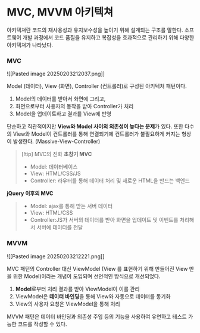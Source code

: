 # MVC, MVVM 아키텍쳐
아키텍쳐란 코드의 재사용성과 유지보수성을 높이기 위해 설계되는 구조를 말한다. 소프트웨어 개발 과정에서 코드 품질을 유지하고 복잡성을 효과적으로 관리하기 위해 다양한 아키텍쳐가 나타났다.

### MVC
![[Pasted image 20250203212037.png]]


Model (데이터), View (화면), Controller (컨트롤러)로 구성된 아키텍처 패턴이다.

1. Model의 데이터를 받아서 화면에 그리고,
2. 화면으로부터 사용자의 동작을 받아 Controller가 처리
3. Model을 업데이트하고 결과를 View에 반영

단순하고 직관적이지만 **View와 Model 사이의 의존성이 높다는 문제**가 있다. 또한 다수의 View와 Model이 컨트롤러를 통해 연결되기에 컨트롤러가 불필요하게 커지는 형상이 발생한다. (Massive-View-Controller)


>[!tip] MVC의 진화
>**초창기 MVC**
>- Model: 데이터베이스
>- View: HTML/CSS/JS
>- Controller: 라우터를 통해 데이터 처리 및 새로운 HTML을 만드는 백엔드
>
**jQuery 이후의 MVC**
>
>- Model: ajax를 통해 받는 서버 데이터
>- View: HTML/CSS
>- Controller:JS가 서버의 데이터를 받아 화면을 업데이트 및 이벤트를 처리해서 서버에 데이터를 전달


### MVVM
![[Pasted image 20250203212221.png]]

MVC 패턴의 Controller 대신 ViewModel (View 를 표현하기 위해 만들어진 View 만을 위한 Model)이라는 개념이 도입되며 선언적인 방식으로 개선되었다.

1. **Model**로부터 처리 결과를 받아 ViewModel이 이를 관리
2. ViewModel은 **데이터 바인딩**을 통해 View와 자동으로 데이터를 동기화
3. View의 사용자 요청은 ViewModel을 통해 처리

MVVM 패턴은 데이터 바인딩과 의존성 주입 등의 기능을 사용하여 유연하고 테스트 가능한 코드를 작성할 수 있다.